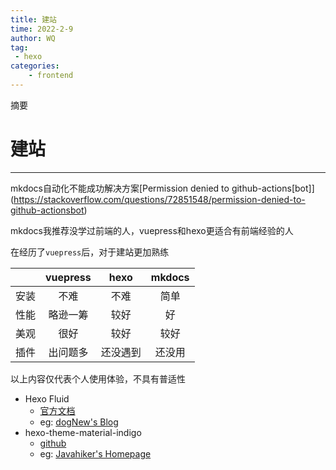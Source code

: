 ```yaml
---
title: 建站
time: 2022-2-9
author: WQ
tag: 
 - hexo
categories: 
    - frontend
---
```

摘要
<!-- more -->
# 建站
---
mkdocs自动化不能成功解决方案[Permission denied to github-actions[bot]]
(https://stackoverflow.com/questions/72851548/permission-denied-to-github-actionsbot)

mkdocs我推荐没学过前端的人，vuepress和hexo更适合有前端经验的人

在经历了`vuepress`后，对于建站更加熟练

|   |vuepress|hexo|mkdocs|
|:---|:---:|:---:|:---:|
|安装|不难|不难|简单|
|性能|略逊一筹|较好|好|
|美观|很好|较好|较好|
|插件|出问题多|还没遇到|还没用|
 
以上内容仅代表个人使用体验，不具有普适性


- Hexo Fluid 
    - [官方文档](https://hexo.fluid-dev.com/docs/)
    - eg: [dogNew's Blog](https://dognew0126.github.io/)
- hexo-theme-material-indigo 
    - [github](https://github.com/yscoder/hexo-theme-indigo)
    - eg: [Javahiker's Homepage](https://javahikers.github.io/)
  